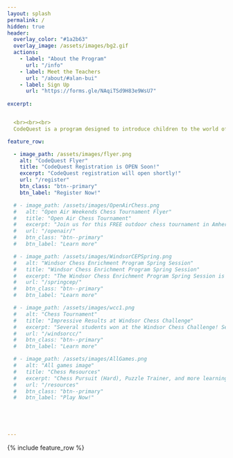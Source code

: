 ```yaml
---
layout: splash
permalink: /
hidden: true
header:
  overlay_color: "#1a2b63"
  overlay_image: /assets/images/bg2.gif
  actions:
    - label: "About the Program"
      url: "/info"
    - label: Meet the Teachers
      url: "/about/#alan-bui"
    - label: Sign Up
      url: "https://forms.gle/NAqiTSd9H83e9WsU7"
  
excerpt: 


  <br><br><br>
  CodeQuest is a program designed to introduce children to the world of computer science! From July 24-28, we invite students from grades 5-8 to join a welcoming and engaging atmosphere to learn to code. By the end of the camp, students will have the tools to be able to create their own games!

feature_row:

  - image_path: /assets/images/flyer.png
    alt: "CodeQuest Flyer"
    title: "CodeQuest Registration is OPEN Soon!"
    excerpt: "CodeQuest registration will open shortly!"
    url: "/register"
    btn_class: "btn--primary"
    btn_label: "Register Now!"

  # - image_path: /assets/images/OpenAirChess.png
  #   alt: "Open Air Weekends Chess Tournament Flyer"
  #   title: "Open Air Chess Tournament"
  #   excerpt: "Join us for this FREE outdoor chess tournament in Amherstburg! Everyone is welcome to play!"
  #   url: "/openair/"
  #   btn_class: "btn--primary"
  #   btn_label: "Learn more"

  # - image_path: /assets/images/WindsorCEPSpring.png
  #   alt: "Windsor Chess Enrichment Program Spring Session"
  #   title: "Windsor Chess Enrichment Program Spring Session"
  #   excerpt: "The Windsor Chess Enrichment Program Spring Session is starting April 8th! Learn more by clicking the button below!"
  #   url: "/springcep/"
  #   btn_class: "btn--primary"
  #   btn_label: "Learn more"

  # - image_path: /assets/images/wcc1.png
  #   alt: "Chess Tournament"
  #   title: "Impressive Results at Windsor Chess Challenge"
  #   excerpt: "Several students won at the Windsor Chess Challenge! See our medallists by clicking the link below!"
  #   url: "/windsorcc/"
  #   btn_class: "btn--primary"
  #   btn_label: "Learn more"  

  # - image_path: /assets/images/AllGames.png
  #   alt: "All games image"
  #   title: "Chess Resources"
  #   excerpt: "Chess Pursuit (Hard), Puzzle Trainer, and more learning resources!"
  #   url: "/resources"
  #   btn_class: "btn--primary"
  #   btn_label: "Play Now!"





---
```


{% include feature_row %}
